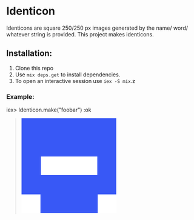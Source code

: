 # Identicon

Identicons are square 250/250 px images generated by the name/ word/ whatever string is provided. 
This project makes identicons.

## Installation:

1. Clone this repo
2. Use `mix deps.get` to install dependencies.
3. To open an interactive session use `iex -S mix`.z

### Example:

iex> Identicon.make("foobar")
      :ok

> <img src="./example/foobar.png" alt="foobar`" width="250"/>
